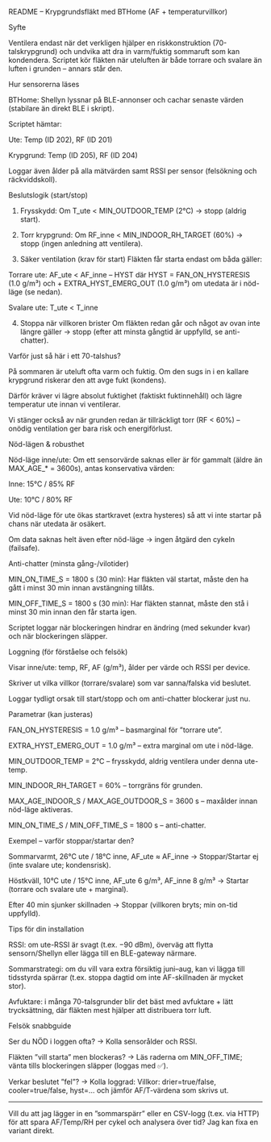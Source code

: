 README – Krypgrundsfläkt med BTHome (AF + temperaturvillkor)

Syfte

Ventilera endast när det verkligen hjälper en riskkonstruktion (70-talskrypgrund) och undvika att dra in varm/fuktig sommaruft som kan kondendera. Scriptet kör fläkten när uteluften är både torrare och svalare än luften i grunden – annars står den.

Hur sensorerna läses

BTHome: Shellyn lyssnar på BLE-annonser och cachar senaste värden (stabilare än direkt BLE i skript).

Scriptet hämtar:

Ute: Temp (ID 202), RF (ID 201)

Krypgrund: Temp (ID 205), RF (ID 204)


Loggar även ålder på alla mätvärden samt RSSI per sensor (felsökning och räckviddskoll).


Beslutslogik (start/stop)

1. Frysskydd: Om T_ute < MIN_OUTDOOR_TEMP (2°C) → stopp (aldrig start).


2. Torr krypgrund: Om RF_inne < MIN_INDOOR_RH_TARGET (60%) → stopp (ingen anledning att ventilera).


3. Säker ventilation (krav för start)
Fläkten får starta endast om båda gäller:

Torrare ute: AF_ute < AF_inne – HYST
där HYST = FAN_ON_HYSTERESIS (1.0 g/m³)
och + EXTRA_HYST_EMERG_OUT (1.0 g/m³) om utedata är i nöd-läge (se nedan).

Svalare ute: T_ute < T_inne



4. Stoppa när villkoren brister
Om fläkten redan går och något av ovan inte längre gäller → stopp (efter att minsta gångtid är uppfylld, se anti-chatter).



Varför just så här i ett 70-talshus?

På sommaren är uteluft ofta varm och fuktig. Om den sugs in i en kallare krypgrund riskerar den att avge fukt (kondens).

Därför kräver vi lägre absolut fuktighet (faktiskt fuktinnehåll) och lägre temperatur ute innan vi ventilerar.

Vi stänger också av när grunden redan är tillräckligt torr (RF < 60%) – onödig ventilation ger bara risk och energiförlust.


Nöd-lägen & robusthet

Nöd-läge inne/ute: Om ett sensorvärde saknas eller är för gammalt (äldre än MAX_AGE_* = 3600s), antas konservativa värden:

Inne: 15°C / 85% RF

Ute: 10°C / 80% RF


Vid nöd-läge för ute ökas startkravet (extra hysteres) så att vi inte startar på chans när utedata är osäkert.

Om data saknas helt även efter nöd-läge → ingen åtgärd den cykeln (failsafe).


Anti-chatter (minsta gång-/vilotider)

MIN_ON_TIME_S = 1800 s (30 min): Har fläkten väl startat, måste den ha gått i minst 30 min innan avstängning tillåts.

MIN_OFF_TIME_S = 1800 s (30 min): Har fläkten stannat, måste den stå i minst 30 min innan den får starta igen.

Scriptet loggar när blockeringen hindrar en ändring (med sekunder kvar) och när blockeringen släpper.


Loggning (för förståelse och felsök)

Visar inne/ute: temp, RF, AF (g/m³), ålder per värde och RSSI per device.

Skriver ut vilka villkor (torrare/svalare) som var sanna/falska vid beslutet.

Loggar tydligt orsak till start/stopp och om anti-chatter blockerar just nu.


Parametrar (kan justeras)

FAN_ON_HYSTERESIS = 1.0 g/m³ – basmarginal för ”torrare ute”.

EXTRA_HYST_EMERG_OUT = 1.0 g/m³ – extra marginal om ute i nöd-läge.

MIN_OUTDOOR_TEMP = 2°C – frysskydd, aldrig ventilera under denna ute-temp.

MIN_INDOOR_RH_TARGET = 60% – torrgräns för grunden.

MAX_AGE_INDOOR_S / MAX_AGE_OUTDOOR_S = 3600 s – maxålder innan nöd-läge aktiveras.

MIN_ON_TIME_S / MIN_OFF_TIME_S = 1800 s – anti-chatter.


Exempel – varför stoppar/startar den?

Sommarvarmt, 26°C ute / 18°C inne, AF_ute ≈ AF_inne → Stoppar/Startar ej (inte svalare ute; kondensrisk).

Höstkväll, 10°C ute / 15°C inne, AF_ute 6 g/m³, AF_inne 8 g/m³ → Startar (torrare och svalare ute + marginal).

Efter 40 min sjunker skillnaden → Stoppar (villkoren bryts; min on-tid uppfylld).


Tips för din installation

RSSI: om ute-RSSI är svagt (t.ex. −90 dBm), överväg att flytta sensorn/Shellyn eller lägga till en BLE-gateway närmare.

Sommarstrategi: om du vill vara extra försiktig juni–aug, kan vi lägga till tidsstyrda spärrar (t.ex. stoppa dagtid om inte AF-skillnaden är mycket stor).

Avfuktare: i många 70-talsgrunder blir det bäst med avfuktare + lätt trycksättning, där fläkten mest hjälper att distribuera torr luft.


Felsök snabbguide

Ser du NÖD i loggen ofta? → Kolla sensorålder och RSSI.

Fläkten ”vill starta” men blockeras? → Läs raderna om MIN_OFF_TIME; vänta tills blockeringen släpper (loggas med ✅).

Verkar beslutet ”fel”? → Kolla loggrad: Villkor: drier=true/false, cooler=true/false, hyst=… och jämför AF/T-värdena som skrivs ut.



---

Vill du att jag lägger in en ”sommarspärr” eller en CSV-logg (t.ex. via HTTP) för att spara AF/Temp/RH per cykel och analysera över tid? Jag kan fixa en variant direkt.

